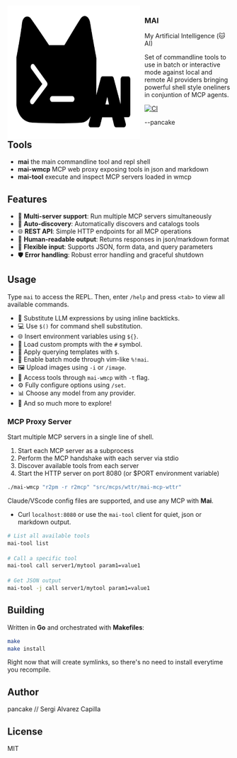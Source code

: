 <img width="300px" height="300px" align="left" style="float: left; margin: 0 10px 0 0;" alt="mailogo" src="https://raw.githubusercontent.com/trufae/mai/master/mai-logo.png?nocache">

### MAI

My Artificial Intelligence (🐱AI)

Set of commandline tools to use in batch or interactive mode against local and remote AI providers bringing powerful shell style oneliners in conjuntion of MCP agents.

[![CI](https://github.com/trufae/mai/actions/workflows/ci.yml/badge.svg)](https://github.com/trufae/mai/actions/workflows/ci.yml)

--pancake

## Tools

* **mai** the main commandline tool and repl shell
* **mai-wmcp** MCP web proxy exposing tools in json and markdown
* **mai-tool** execute and inspect MCP servers loaded in wmcp

## Features

- 🚀 **Multi-server support**: Run multiple MCP servers simultaneously
- 🔧 **Auto-discovery**: Automatically discovers and catalogs tools
- 🌐 **REST API**: Simple HTTP endpoints for all MCP operations
- 📝 **Human-readable output**: Returns responses in json/markdown format
- 🔄 **Flexible input**: Supports JSON, form data, and query parameters
- 🛡️ **Error handling**: Robust error handling and graceful shutdown

## Usage

Type `mai` to access the REPL. Then, enter `/help` and press `<tab>` to view all available commands.

* 🔄 Substitute LLM expressions by using inline backticks.
* 💻 Use `$()` for command shell substitution.
* 🌐 Insert environment variables using `${}`.
* 📁 Load custom prompts with the `#` symbol.
* 📝 Apply querying templates with `$`.
* 🚀 Enable batch mode through vim-like `%!mai`.
* 🖼️ Upload images using `-i` or `/image`.
* 🔧 Access tools through `mai-wmcp` with `-t` flag.
* ⚙️ Fully configure options using `/set`.
* 📊 Choose any model from any provider.
* 🎉 And so much more to explore!

### MCP Proxy Server

Start multiple MCP servers in a single line of shell.

1. Start each MCP server as a subprocess
2. Perform the MCP handshake with each server via stdio
3. Discover available tools from each server
4. Start the HTTP server on port 8080 (or $PORT environment variable)

```bash
./mai-wmcp "r2pm -r r2mcp" "src/mcps/wttr/mai-mcp-wttr"
```

Claude/VScode config files are supported, and use any MCP with **Mai**.

* Curl `localhost:8080` or use the `mai-tool` client for quiet, json or markdown output.

```bash
# List all available tools
mai-tool list

# Call a specific tool
mai-tool call server1/mytool param1=value1

# Get JSON output
mai-tool -j call server1/mytool param1=value1
```

## Building

Written in **Go** and orchestrated with **Makefiles**:

```bash
make
make install
```

Right now that will create symlinks, so there's no need to install everytime you recompile.

## Author

pancake // Sergi Alvarez Capilla

## License

MIT
